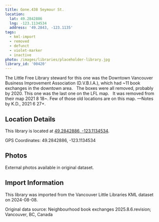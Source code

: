 ```yaml
---
title: Gone.438 Seymour St.
location:
  lat: 49.2842886
  lng: -123.1134534
  address: '49.2843, -123.1135'
tags:
  - kml-import
  - removed
  - defunct
  - violet-marker
  - inactive
photo: /images/libraries/placeholder-library.jpg
library_id: '00420'
---
```

The Little Free Library steward for this one was the Downtown Vancouver Business Improvement Association (D.V.B.I.A.), which had ~11 book exchanges in the downtown area.  
The boxes were all removed, probably by 2020.
This one was the last one on the LFL map.  
It was removed from their map 2021 8 18~.
Few of those old locations are on this map.
—Notes by K.D., 2021 6 27+.

## Location Details

This library is located at [49.2842886, -123.1134534](https://www.google.com/maps?q=49.2842886,-123.1134534).

GPS Coordinates: 49.2842886, -123.1134534

## Photos

External photos available in original dataset.

## Import Information

This library was imported from the Vancouver Little Libraries KML dataset on 2024-08-08.

Original data source: Neighbourhood book exchanges 2025.8.6.revision; Vancouver, BC, Canada
